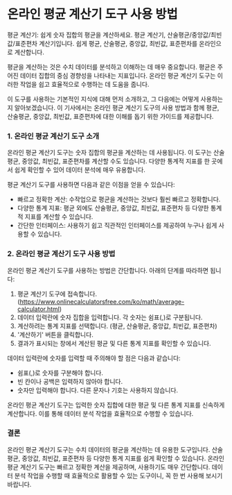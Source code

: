 온라인 평균 계산기 도구 사용 방법
===================

평균 계산기: 쉽게 숫자 집합의 평균을 계산하세요. 평균 계산기, 산술평균/중앙값/최빈값/표준편차 계산기입니다. 쉽게 평균, 산술평균, 중앙값, 최빈값, 표준편차를 온라인으로 계산합니다.

평균을 계산하는 것은 수치 데이터를 분석하고 이해하는 데 매우 중요합니다. 평균은 주어진 데이터 집합의 중심 경향성을 나타내는 지표입니다. 온라인 평균 계산기 도구는 이러한 작업을 쉽고 효율적으로 수행하는 데 도움을 줍니다.

이 도구를 사용하는 기본적인 지식에 대해 먼저 소개하고, 그 다음에는 어떻게 사용하는지 알아보겠습니다. 이 기사에서는 온라인 평균 계산기 도구의 사용 방법과 함께 평균, 산술평균, 중앙값, 최빈값, 표준편차에 대한 이해를 돕기 위한 가이드를 제공합니다.

### 1. 온라인 평균 계산기 도구 소개

온라인 평균 계산기 도구는 숫자 집합의 평균을 계산하는 데 사용됩니다. 이 도구는 산술평균, 중앙값, 최빈값, 표준편차를 계산할 수도 있습니다. 다양한 통계적 지표를 한 곳에서 쉽게 확인할 수 있어 데이터 분석에 매우 유용합니다.

평균 계산기 도구를 사용하면 다음과 같은 이점을 얻을 수 있습니다:

- 빠르고 정확한 계산: 수작업으로 평균을 계산하는 것보다 훨씬 빠르고 정확합니다.
- 다양한 통계 지표: 평균 외에도 산술평균, 중앙값, 최빈값, 표준편차 등 다양한 통계적 지표를 계산할 수 있습니다.
- 간단한 인터페이스: 사용하기 쉽고 직관적인 인터페이스를 제공하여 누구나 쉽게 사용할 수 있습니다.

### 2. 온라인 평균 계산기 도구 사용 방법

온라인 평균 계산기 도구를 사용하는 방법은 간단합니다. 아래의 단계를 따라하면 됩니다:

1. 평균 계산기 도구에 접속합니다. (<https://www.onlinecalculatorsfree.com/ko/math/average-calculator.html>)
2. 데이터 입력란에 숫자 집합을 입력합니다. 각 숫자는 쉼표(,)로 구분됩니다.
3. 계산하려는 통계 지표를 선택합니다. (평균, 산술평균, 중앙값, 최빈값, 표준편차)
4. '계산하기' 버튼을 클릭합니다.
5. 결과가 표시되는 창에서 계산된 평균 및 다른 통계 지표를 확인할 수 있습니다.

데이터 입력란에 숫자를 입력할 때 주의해야 할 점은 다음과 같습니다:

- 쉼표(,)로 숫자를 구분해야 합니다.
- 빈 칸이나 공백은 입력하지 않아야 합니다.
- 숫자만 입력해야 합니다. 다른 문자나 기호는 사용하지 않습니다.

온라인 평균 계산기 도구는 입력한 숫자 집합에 대한 평균 및 다른 통계 지표를 신속하게 계산합니다. 이를 통해 데이터 분석 작업을 효율적으로 수행할 수 있습니다.

### 결론

온라인 평균 계산기 도구는 수치 데이터의 평균을 계산하는 데 유용한 도구입니다. 산술평균, 중앙값, 최빈값, 표준편차 등 다양한 통계 지표를 쉽게 확인할 수 있습니다. 온라인 평균 계산기 도구는 빠르고 정확한 계산을 제공하며, 사용하기도 매우 간단합니다. 데이터 분석 작업을 수행할 때 효율적으로 활용할 수 있는 도구이니, 꼭 한 번 사용해 보시기 바랍니다.